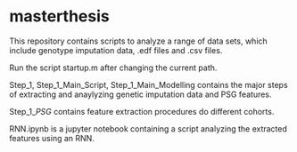# masterthesis
This repository contains scripts to analyze a range of data sets, which include genotype imputation data, .edf files and .csv files.

Run the script startup.m after changing the current path. 

Step_1, Step_1_Main_Script, Step_1_Main_Modelling contains the major steps of extracting and anaylyzing genetic 
imputation data and PSG features.

Step_1_*_PSG_* contains feature extraction procedures do different cohorts.

RNN.ipynb is a jupyter notebook containing a script analyzing the extracted features using an RNN.
